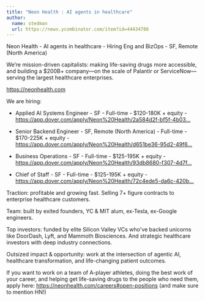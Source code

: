```yaml
---
title: "Neon Health : AI agents in healthcare"
author:
  name: stedman
  url: https://news.ycombinator.com/item?id=44434786
---
```

Neon Health - AI agents in healthcare - Hiring Eng and BizOps - SF, Remote (North America)

We’re mission-driven capitalists: making life-saving drugs more accessible, and building a $200B+ company—on the scale of Palantir or ServiceNow—serving the largest healthcare enterprises.

<a href="https:&#x2F;&#x2F;neonhealth.com" rel="nofollow">https:&#x2F;&#x2F;neonhealth.com</a>

We are hiring:

- Applied AI Systems Engineer - SF - Full-time - $120-180K + equity - <a href="https:&#x2F;&#x2F;app.dover.com&#x2F;apply&#x2F;Neon%20Health&#x2F;2a584d2f-bf5f-4b03-9e65-4dff232b21e5" rel="nofollow">https:&#x2F;&#x2F;app.dover.com&#x2F;apply&#x2F;Neon%20Health&#x2F;2a584d2f-bf5f-4b03...</a>

- Senior Backend Engineer - SF, Remote (North America) - Full-time - $170-225K + equity - <a href="https:&#x2F;&#x2F;app.dover.com&#x2F;apply&#x2F;Neon%20Health&#x2F;d651be36-95d2-49f6-b5be-61b09c123b61&#x2F;?rs=76643084" rel="nofollow">https:&#x2F;&#x2F;app.dover.com&#x2F;apply&#x2F;Neon%20Health&#x2F;d651be36-95d2-49f6...</a>

- Business Operations - SF - Full-time - $125-195K + equity - <a href="https:&#x2F;&#x2F;app.dover.com&#x2F;apply&#x2F;Neon%20Health&#x2F;93db8680-f307-4d7f-935d-20dcab2e70c4&#x2F;?rs=76643084" rel="nofollow">https:&#x2F;&#x2F;app.dover.com&#x2F;apply&#x2F;Neon%20Health&#x2F;93db8680-f307-4d7f...</a>

- Chief of Staff - SF - Full-time - $125-195K + equity - <a href="https:&#x2F;&#x2F;app.dover.com&#x2F;apply&#x2F;Neon%20Health&#x2F;72c4ede5-da6c-420b-83cb-0fd944bd4777&#x2F;?rs=76643084" rel="nofollow">https:&#x2F;&#x2F;app.dover.com&#x2F;apply&#x2F;Neon%20Health&#x2F;72c4ede5-da6c-420b...</a>

Traction: profitable and growing fast. Selling 7+ figure contracts to enterprise healthcare customers.

Team: built by exited founders, YC &amp; MIT alum, ex-Tesla, ex-Google engineers.

Top investors: funded by elite Silicon Valley VCs who&#x27;ve backed unicorns like DoorDash, Lyft, and Mammoth Biosciences. And strategic healthcare investors with deep industry connections.

Outsized impact &amp; opportunity: work at the intersection of agentic AI, healthcare transformation, and life-changing patient outcomes.

If you want to work on a team of A-player athletes, doing the best work of your career, and helping get life-saving drugs to the people who need them, apply here: <a href="https:&#x2F;&#x2F;neonhealth.com&#x2F;careers#open-positions" rel="nofollow">https:&#x2F;&#x2F;neonhealth.com&#x2F;careers#open-positions</a> (and make sure to mention HN!)
<JobApplication />

